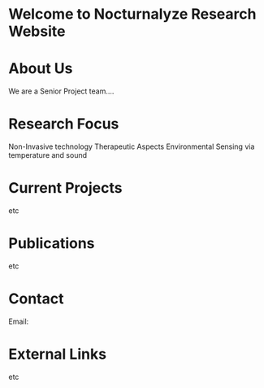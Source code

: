 

# Welcome to Nocturnalyze Research Website

# About Us
We are a Senior Project team....

# Research Focus
Non-Invasive technology
Therapeutic Aspects
Environmental Sensing via temperature and sound

# Current Projects
etc

# Publications
etc

# Contact
Email: 

# External Links
etc
